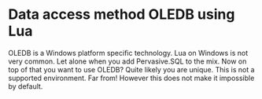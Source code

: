 # Data access method OLEDB using Lua

OLEDB is a Windows platform specific technology.
Lua on Windows is not very common. Let alone when you add Pervasive.SQL to the mix.
Now on top of that you want to use OLEDB?
Quite likely you are unique. This is not a supported environment. Far from!
However this does not make it impossible by default.

